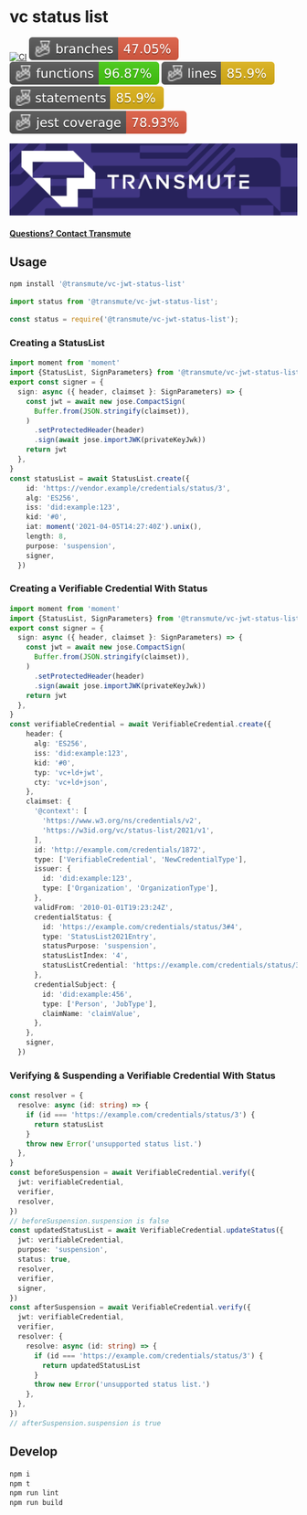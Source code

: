 # vc status list

[![CI](https://github.com/transmute-industries/vc-jwt-status-list/actions/workflows/ci.yml/badge.svg)](https://github.com/transmute-industries/vc-jwt-status-list/actions/workflows/ci.yml)
![Branches](./badges/coverage-branches.svg)
![Functions](./badges/coverage-functions.svg)
![Lines](./badges/coverage-lines.svg)
![Statements](./badges/coverage-statements.svg)
![Jest coverage](./badges/coverage-jest%20coverage.svg)

<!-- [![NPM](https://nodei.co/npm/@transmute/vc-jwt-status-list.png?mini=true)](https://npmjs.org/package/@transmute/vc-jwt-status-list) -->

<img src="./transmute-banner.png" />

#### [Questions? Contact Transmute](https://transmute.typeform.com/to/RshfIw?typeform-source=vc-jwt-status-list)

## Usage

```bash
npm install '@transmute/vc-jwt-status-list'
```

```ts
import status from '@transmute/vc-jwt-status-list';
```

```js
const status = require('@transmute/vc-jwt-status-list');
```


### Creating a StatusList

```ts
import moment from 'moment'
import {StatusList, SignParameters} from '@transmute/vc-jwt-status-list'
export const signer = {
  sign: async ({ header, claimset }: SignParameters) => {
    const jwt = await new jose.CompactSign(
      Buffer.from(JSON.stringify(claimset)),
    )
      .setProtectedHeader(header)
      .sign(await jose.importJWK(privateKeyJwk))
    return jwt
  },
}
const statusList = await StatusList.create({
    id: 'https://vendor.example/credentials/status/3',
    alg: 'ES256',
    iss: 'did:example:123',
    kid: '#0',
    iat: moment('2021-04-05T14:27:40Z').unix(),
    length: 8,
    purpose: 'suspension',
    signer,
  })
```


### Creating a Verifiable Credential With Status

```ts
import moment from 'moment'
import {StatusList, SignParameters} from '@transmute/vc-jwt-status-list'
export const signer = {
  sign: async ({ header, claimset }: SignParameters) => {
    const jwt = await new jose.CompactSign(
      Buffer.from(JSON.stringify(claimset)),
    )
      .setProtectedHeader(header)
      .sign(await jose.importJWK(privateKeyJwk))
    return jwt
  },
}
const verifiableCredential = await VerifiableCredential.create({
    header: {
      alg: 'ES256',
      iss: 'did:example:123',
      kid: '#0',
      typ: 'vc+ld+jwt',
      cty: 'vc+ld+json',
    },
    claimset: {
      '@context': [
        'https://www.w3.org/ns/credentials/v2',
        'https://w3id.org/vc/status-list/2021/v1',
      ],
      id: 'http://example.com/credentials/1872',
      type: ['VerifiableCredential', 'NewCredentialType'],
      issuer: {
        id: 'did:example:123',
        type: ['Organization', 'OrganizationType'],
      },
      validFrom: '2010-01-01T19:23:24Z',
      credentialStatus: {
        id: 'https://example.com/credentials/status/3#4',
        type: 'StatusList2021Entry',
        statusPurpose: 'suspension',
        statusListIndex: '4',
        statusListCredential: 'https://example.com/credentials/status/3',
      },
      credentialSubject: {
        id: 'did:example:456',
        type: ['Person', 'JobType'],
        claimName: 'claimValue',
      },
    },
    signer,
  })
```

### Verifying & Suspending a Verifiable Credential With Status

```ts
const resolver = {
  resolve: async (id: string) => {
    if (id === 'https://example.com/credentials/status/3') {
      return statusList
    }
    throw new Error('unsupported status list.')
  },
}
const beforeSuspension = await VerifiableCredential.verify({
  jwt: verifiableCredential,
  verifier,
  resolver,
})
// beforeSuspension.suspension is false
const updatedStatusList = await VerifiableCredential.updateStatus({
  jwt: verifiableCredential,
  purpose: 'suspension',
  status: true,
  resolver,
  verifier,
  signer,
})
const afterSuspension = await VerifiableCredential.verify({
  jwt: verifiableCredential,
  verifier,
  resolver: {
    resolve: async (id: string) => {
      if (id === 'https://example.com/credentials/status/3') {
        return updatedStatusList
      }
      throw new Error('unsupported status list.')
    },
  },
})
// afterSuspension.suspension is true
```

## Develop

```bash
npm i
npm t
npm run lint
npm run build
```